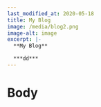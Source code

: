 ```yaml
---
last_modified_at: 2020-05-18
title: My Blog
image: /media/blog2.png
image-alt: image
excerpt: |-
  **My Blog**

  ***dd***
---
```

# Body